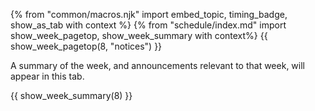 {% from "common/macros.njk" import embed_topic, timing_badge, show_as_tab with context %}
{% from "schedule/index.md" import show_week_pagetop, show_week_summary with context%}
{{ show_week_pagetop(8, "notices") }}

<box type="info" dismissible>

A summary of the week, and announcements relevant to that week, will appear in this tab.
</box>

{{ show_week_summary(8) }}

